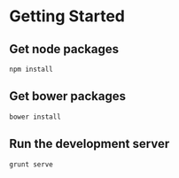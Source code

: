 # Getting Started

## Get node packages
	npm install

## Get bower packages
	bower install

## Run the development server
	grunt serve